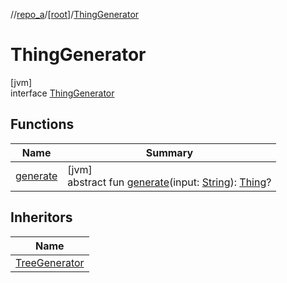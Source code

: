 //[repo_a](../../../index.md)/[[root]](../index.md)/[ThingGenerator](index.md)

# ThingGenerator

[jvm]\
interface [ThingGenerator](index.md)

## Functions

| Name | Summary |
|---|---|
| [generate](generate.md) | [jvm]<br>abstract fun [generate](generate.md)(input: [String](https://kotlinlang.org/api/latest/jvm/stdlib/kotlin/-string/index.html)): [Thing](../-thing/index.md)? |

## Inheritors

| Name |
|---|
| [TreeGenerator](../-tree-generator/index.md) |
